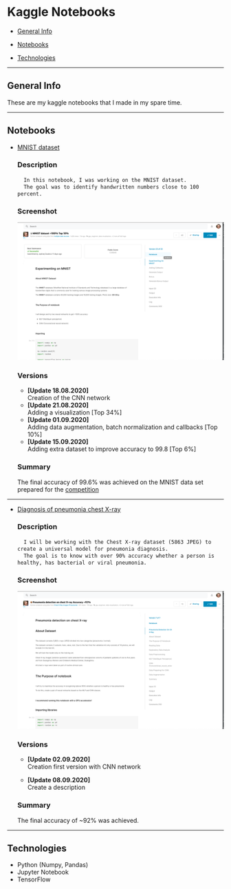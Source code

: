 # Kaggle Notebooks

- [General Info](#General-Info)

- [Notebooks](#Notebooks)

- [Technologies](#Technologies)

--- 

## General Info

These are my kaggle notebooks that I made in my spare time.

---

## Notebooks

- [MNIST dataset](https://www.kaggle.com/jedrzejdudzicz/mnist-dataset-100)
    ### Description
        In this notebook, I was working on the MNIST dataset. 
        The goal was to identify handwritten numbers close to 100 percent.
    
    ### Screenshot
    ![MNIST](imgs/MNIST.png)
    
    ### Versions
    * **[Update 18.08.2020]**\
    Creation of the CNN network
    * **[Update 21.08.2020]**\
    Adding a visualization [Top 34%]
    * **[Update 01.09.2020]**\
    Adding data augmentation, batch normalization and callbacks [Top 10%]
    * **[Update 15.09.2020]**\
    Adding extra dataset to improve accuracy to 99.8 [Top 6%]
    
    ### Summary
    The final accuracy of 99.6% was achieved on the MNIST data set prepared for the [competition](https://www.kaggle.com/c/digit-recognizer)
***

- [Diagnosis of pneumonia chest X-ray](https://www.kaggle.com/jedrzejdudzicz/pneumonia-detection-on-chest-x-ray-accuracy-90)

    ### Description
        I will be working with the Chest X-ray dataset (5863 JPEG) to create a universal model for pneumonia diagnosis. 
        The goal is to know with over 90% accuracy whether a person is healthy, has bacterial or viral pneumonia.

    ### Screenshot
    ![MNIST](imgs/X-ray.png)
    
    ### Versions
    * **[Update 02.09.2020]**\
    Creation first version with CNN network
    
    * **[Update 08.09.2020]**\
    Create a description
    ### Summary
    The final accuracy of ~92% was achieved.


--- 

## Technologies

- Python (Numpy, Pandas)
- Jupyter Notebook
- TensorFlow

